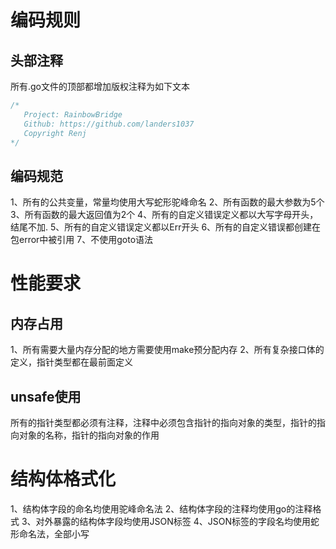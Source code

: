 # 编码规则
## 头部注释
所有.go文件的顶部都增加版权注释为如下文本
```go
/*
   Project: RainbowBridge
   Github: https://github.com/landers1037
   Copyright Renj
*/
```

## 编码规范
1、所有的公共变量，常量均使用大写蛇形驼峰命名
2、所有函数的最大参数为5个
3、所有函数的最大返回值为2个
4、所有的自定义错误定义都以大写字母开头，结尾不加.
5、所有的自定义错误定义都以Err开头
6、所有的自定义错误都创建在包error中被引用
7、不使用goto语法

# 性能要求
## 内存占用
1、所有需要大量内存分配的地方需要使用make预分配内存
2、所有复杂接口体的定义，指针类型都在最前面定义

## unsafe使用
所有的指针类型都必须有注释，注释中必须包含指针的指向对象的类型，指针的指向对象的名称，指针的指向对象的作用

# 结构体格式化
1、结构体字段的命名均使用驼峰命名法
2、结构体字段的注释均使用go的注释格式
3、对外暴露的结构体字段均使用JSON标签
4、JSON标签的字段名均使用蛇形命名法，全部小写
